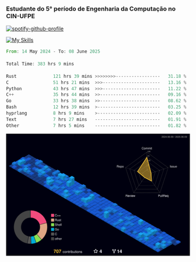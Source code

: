
### Estudante do 5° período de Engenharia da Computação no CIN-UFPE

[![spotify-github-profile](https://spotify-github-profile.kittinanx.com/api/view?uid=21nggge2ld354asa4l3xoze2q&cover_image=true&theme=novatorem&show_offline=false&background_color=000000&interchange=true&bar_color=53b14f&bar_color_cover=true)](https://github.com/kittinan/spotify-github-profile)


[![My Skills](https://skillicons.dev/icons?i=c,cpp,rust,py,java,neovim&theme=dark)](https://skillicons.dev)

<!--START_SECTION:waka-->

```rust
From: 14 May 2024 - To: 08 June 2025

Total Time: 383 hrs 9 mins

Rust              121 hrs 39 mins >>>>>>>>-----------------   31.18 %
C                 51 hrs 21 mins  >>>----------------------   13.16 %
Python            43 hrs 47 mins  >>>----------------------   11.22 %
C++               35 hrs 44 mins  >>-----------------------   09.16 %
Go                33 hrs 38 mins  >>-----------------------   08.62 %
Bash              12 hrs 39 mins  >------------------------   03.25 %
hyprlang          8 hrs 9 mins    >------------------------   02.09 %
Text              7 hrs 27 mins   -------------------------   01.91 %
Other             7 hrs 5 mins    -------------------------   01.82 %
```

<!--END_SECTION:waka-->

![](./profile-3d-contrib/profile-night-view.svg)
